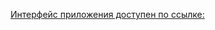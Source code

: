 [Интерфейс приложения доступен по ссылке:](home/andrallex/python-ed/blob/main/home_tasks/stat_package.PNG/#StatisticalAnalysis)